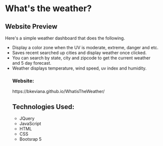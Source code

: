 <h1> What's the weather? </h2>
<h2> Website Preview </h2>
Here's a simple weather dashboard that does the following.
<ul>
  <li> Display a color zone when the UV is moderate, extreme, danger and etc. </li>
  <li> Saves recent searched up cities and display weather once clicked. </li>
  <li>  You can search by state, city and zipcode to get the current weather and 5 day forecast. </li>
  <li> Weather displays temperature, wind speed, uv index and humidity. </li>
<h3> Website: </h3>
  https://bkeviana.github.io/WhatisTheWeather/
  
<h2> Technologies Used: </h2>
<ul>
  <li> JQuery </li>
  <li> JavaScript </li>
  <li> HTML </li>
  <li> CSS </li>
  <li> Bootsrap 5 </li>
  

